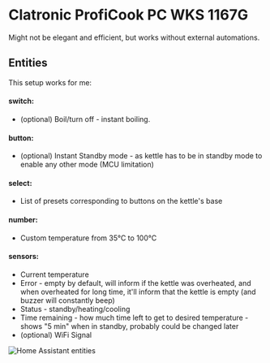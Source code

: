 # Clatronic ProfiCook PC WKS 1167G
Might not be elegant and efficient, but works without external automations.

## Entities
This setup works for me:
#### switch:
* (optional) Boil/turn off - instant boiling.
#### button:
* (optional) Instant Standby mode - as kettle has to be in standby mode to enable any other mode (MCU limitation)
#### select:
* List of presets corresponding to buttons on the kettle's base
#### number:
* Custom temperature from 35°C to 100°C
#### sensors:
* Current temperature
* Error - empty by default, will inform if the kettle was overheated, and when overheated for long time, it'll inform that the kettle is empty (and buzzer will constantly beep)
* Status - standby/heating/cooling
* Time remaining - how much time left to get to desired temperature - shows "5 min" when in standby, probably could be changed later
* (optional) WiFi Signal

![Home Assistant entities](https://github.com/sliwma/mysmarthome/blob/main/ESPHome%20configs/Clatronic-ProfiCook-PC-WKS-1167G/entities.png?raw=true)
